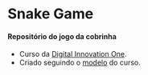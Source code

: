 # Snake Game

#### Repositório do jogo da cobrinha

* Curso da [Digital Innovation One](https://digitalinnovation.one/).
* Criado seguindo o [modelo](https://github.com/SpruceGabriela/snake-the-game) do curso.





